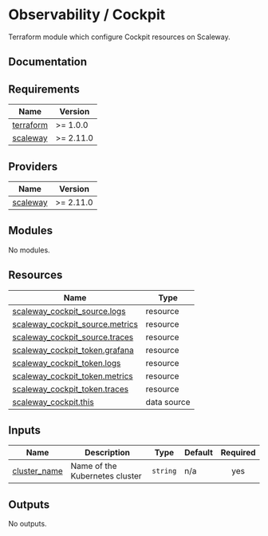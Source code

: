 # Observability / Cockpit

Terraform module which configure Cockpit resources on Scaleway.

## Documentation

<!-- BEGIN_TF_DOCS -->
## Requirements

| Name | Version |
|------|---------|
| <a name="requirement_terraform"></a> [terraform](#requirement\_terraform) | >= 1.0.0 |
| <a name="requirement_scaleway"></a> [scaleway](#requirement\_scaleway) | >= 2.11.0 |

## Providers

| Name | Version |
|------|---------|
| <a name="provider_scaleway"></a> [scaleway](#provider\_scaleway) | >= 2.11.0 |

## Modules

No modules.

## Resources

| Name | Type |
|------|------|
| [scaleway_cockpit_source.logs](https://registry.terraform.io/providers/scaleway/scaleway/latest/docs/resources/cockpit_source) | resource |
| [scaleway_cockpit_source.metrics](https://registry.terraform.io/providers/scaleway/scaleway/latest/docs/resources/cockpit_source) | resource |
| [scaleway_cockpit_source.traces](https://registry.terraform.io/providers/scaleway/scaleway/latest/docs/resources/cockpit_source) | resource |
| [scaleway_cockpit_token.grafana](https://registry.terraform.io/providers/scaleway/scaleway/latest/docs/resources/cockpit_token) | resource |
| [scaleway_cockpit_token.logs](https://registry.terraform.io/providers/scaleway/scaleway/latest/docs/resources/cockpit_token) | resource |
| [scaleway_cockpit_token.metrics](https://registry.terraform.io/providers/scaleway/scaleway/latest/docs/resources/cockpit_token) | resource |
| [scaleway_cockpit_token.traces](https://registry.terraform.io/providers/scaleway/scaleway/latest/docs/resources/cockpit_token) | resource |
| [scaleway_cockpit.this](https://registry.terraform.io/providers/scaleway/scaleway/latest/docs/data-sources/cockpit) | data source |

## Inputs

| Name | Description | Type | Default | Required |
|------|-------------|------|---------|:--------:|
| <a name="input_cluster_name"></a> [cluster\_name](#input\_cluster\_name) | Name of the Kubernetes cluster | `string` | n/a | yes |

## Outputs

No outputs.
<!-- END_TF_DOCS -->
